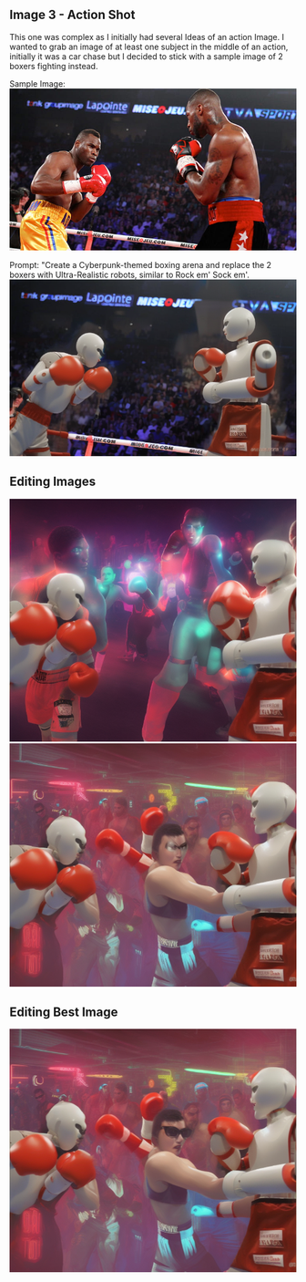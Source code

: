 ## Image 3 - Action Shot

This one was complex as I initially had several Ideas of an action Image. 
I wanted to grab an image of at least one subject in the middle of an action, initially it was a car chase but I decided to stick with a sample image of 2 boxers fighting instead. 

Sample Image: 
![Alt text](Images/Boxing%20shot%20-%20sample%20image.jpg)

Prompt: "Create a Cyberpunk-themed boxing arena and replace the 2 boxers with Ultra-Realistic robots, similar to Rock em' Sock em'. 
![Alt text](Images/P3%201.png)

## Editing Images
![Alt text](Images/p3%202.png)![Alt text](Images/p3%203.png)

## Editing Best Image
![Alt text](Images/p3%204.png)